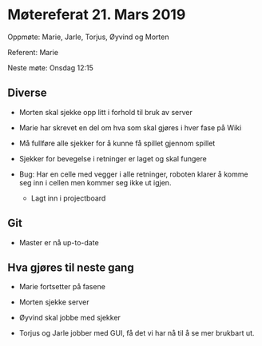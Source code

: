 # Møtereferat 21. Mars 2019

Oppmøte: Marie, Jarle, Torjus, Øyvind og Morten

Referent: Marie

Neste møte: Onsdag 12:15

## Diverse

- Morten skal sjekke opp litt i forhold til bruk av server

- Marie har skrevet en del om hva som skal gjøres i hver fase på Wiki

- Må fullføre alle sjekker for å kunne få spillet gjennom spillet

- Sjekker for bevegelse i retninger er laget og skal fungere

- Bug: Har en celle med vegger i alle retninger, roboten klarer å
  komme seg inn i cellen men kommer seg ikke ut igjen.
  - Lagt inn i projectboard

## Git

- Master er nå up-to-date

## Hva gjøres til neste gang

- Marie fortsetter på fasene

- Morten sjekke server

- Øyvind skal jobbe med sjekker

- Torjus og Jarle jobber med GUI, få det vi har nå til å se mer brukbart ut.